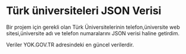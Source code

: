 
# Türk üniversiteleri JSON Verisi
Bir projem için gerekli olan Türk Üniversitelerinin telefon,üniversite web sitesi,üniversite adı ve telefon numaralarını JSON verisi haline getirdim.

Veriler YOK.GOV.TR adresindeki en güncel verilerdir.

